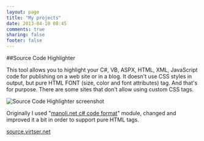 ```yaml
---
layout: page
title: "My projects"
date: 2013-04-10 08:45
comments: true
sharing: false
footer: false
---
```


##Source Code Highlighter

This tool allows you to highlight your C#, VB, ASPX, HTML, XML, JavaScript code for publishing on a web site or in a blog.
It doesn't use CSS styles in output, but pure HTML FONT (size, color and font attributes) tag. And that's for purpose. There are some sites that don't allow using custom CSS tags.

![Source Code Highlighter screenshot](/images/source-code-highlighter.png)

Originally I used "[manoli.net c# code format](http://www.manoli.net/csharpformat/)" module, changed and improved it a bit in order to support pure HTML tags.

[source.virtser.net](http://source.virtser.net)